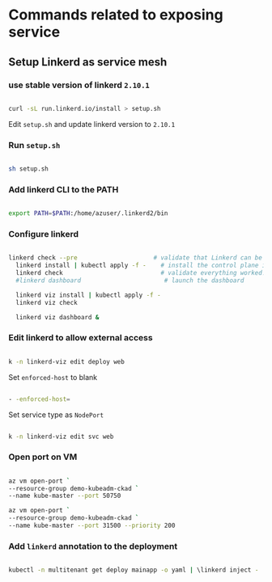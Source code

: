 # Commands related to exposing service

## Setup Linkerd as service mesh

### use stable version of linkerd `2.10.1`

```bash

curl -sL run.linkerd.io/install > setup.sh

```

Edit `setup.sh` and update linkerd version to `2.10.1`

### Run `setup.sh`

```bash

sh setup.sh

```

### Add linkerd CLI to the PATH

```bash

export PATH=$PATH:/home/azuser/.linkerd2/bin

```

### Configure linkerd

```bash

linkerd check --pre                     # validate that Linkerd can be  installed
  linkerd install | kubectl apply -f -    # install the control plane into the 'linkerd' namespace
  linkerd check                           # validate everything worked!
  #linkerd dashboard                       # launch the dashboard

  linkerd viz install | kubectl apply -f -
  linkerd viz check

  linkerd viz dashboard &

```

### Edit linkerd to allow external access

```bash

k -n linkerd-viz edit deploy web

```

Set `enforced-host` to blank

```bash

- -enforced-host=

```

Set service type as `NodePort`

```bash

k -n linkerd-viz edit svc web

```

### Open port on VM

```bash

az vm open-port `
--resource-group demo-kubeadm-ckad `
--name kube-master --port 50750

az vm open-port `
--resource-group demo-kubeadm-ckad `
--name kube-master --port 31500 --priority 200

```

### Add `linkerd` annotation to the deployment

```bash

kubectl -n multitenant get deploy mainapp -o yaml | \linkerd inject - | kubectl apply -f -

```